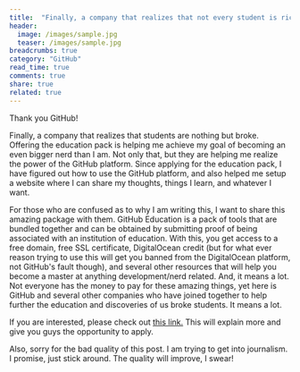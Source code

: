 ```yaml
---
title:  "Finally, a company that realizes that not every student is rich."
header:
  image: /images/sample.jpg
  teaser: /images/sample.jpg
breadcrumbs: true
category: "GitHub"
read_time: true
comments: true
share: true
related: true
---
```




Thank you GitHub!

Finally, a company that realizes that students are nothing but broke. Offering the education pack is helping me achieve my goal of becoming an even bigger nerd than I am. Not only that, but they are helping me realize the power of the GitHub platform. Since applying for the education pack, I have figured out how to use the GitHub platform, and also helped me setup a website where I can share my thoughts, things I learn, and whatever I want.

For those who are confused as to why I am writing this, I want to share this amazing package with them. GitHub Education is a pack of tools that are bundled together and can be obtained by submitting proof of being associated with an institution of education. With this, you get access to a free domain, free SSL certificate, DigitalOcean credit (but for what ever reason trying to use this will get you banned from the DigitalOcean platform, not GitHub&#39;s fault though), and several other resources that will help you become a master at anything development/nerd related. And, it means a lot. Not everyone has the money to pay for these amazing things, yet here is GitHub and several other companies who have joined together to help further the education and discoveries of us broke students. It means a lot.

If you are interested, please check out [this link.](https://education.github.com/) This will explain more and give you guys the opportunity to apply.

Also, sorry for the bad quality of this post. I am trying to get into journalism. I promise, just stick around. The quality will improve, I swear!
